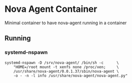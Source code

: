 # Nova Agent Container

Minimal container to have nova-agent running in a container

## Running

### systemd-nspawn

```
systemd-nspawn -D /srv/nova-agent/ /bin/sh -c      \
    "HOME=/root mount -t xenfs none /proc/xen;     \
    /usr/share/nova-agent/0.0.1.37/sbin/nova-agent \
    -o - -n -l info /usr/share/nova-agent/nova-agent.py"
```
